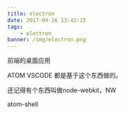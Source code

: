 ```yaml
---
title: electron
date: 2017-04-16 13:42:15
tags:
    - electron
banner: /img/electron.png
---
```


前端的桌面应用

ATOM VSCODE 都是基于这个东西做的。

还记得有个东西叫做node-webkit，NW

 atom-shell
